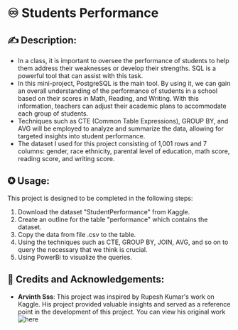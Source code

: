 # ♾️ **Students Performance**

## ✍ Description:
- In a class, it is important to oversee the performance of students to help them address their weaknesses or develop their strengths. SQL is a powerful tool that can assist with this task.
- In this mini-project, PostgreSQL is the main tool. By using it, we can gain an overall understanding of the performance of students in a school based on their scores in Math, Reading, and Writing. With this information, teachers can adjust their academic plans to accommodate each group of students.
- Techniques such as CTE (Common Table Expressions), GROUP BY, and AVG will be employed to analyze and summarize the data, allowing for targeted insights into student performance.
- The dataset I used for this project consisting of 1,001 rows and 7 columns: gender, race ethnicity, parental level of education, math score, reading score, and writing score.

  
## ✪ Usage:
This project is designed to be completed in the following steps:
1. Download the dataset "StudentPerformance" from Kaggle.
2. Create an outline for the table "performance" which contains the dataset.
3. Copy the data from file .csv to the table.
4. Using the techniques such as CTE, GROUP BY, JOIN, AVG, and so on to query the necessary that we think is crucial.
5. Using PowerBi to visualize the queries.
   
## 🔖 Credits and Acknowledgements:
- **Arvinth Sss**: This project was inspired by Rupesh Kumar's work on Kaggle. His project provided valuable insights and served as a reference point in the development of this project. You can view his original work ![here](https://www.kaggle.com/code/arvinthsss/student-performance-eda-using-sql)

   
